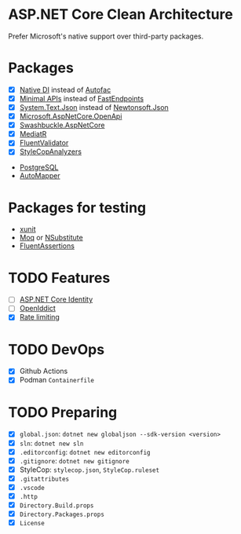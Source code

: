 # ASP.NET Core Clean Architecture

Prefer Microsoft's native support over third-party packages.

# Packages

- [x] [Native DI](https://learn.microsoft.com/en-us/aspnet/core/fundamentals/dependency-injection?view=aspnetcore-8.0) instead of [Autofac](https://github.com/autofac/Autofac)
- [x] [Minimal APIs](https://learn.microsoft.com/en-us/aspnet/core/tutorials/min-web-api?view=aspnetcore-8.0) instead of [FastEndpoints](https://github.com/FastEndpoints/FastEndpoints)
- [x] [System.Text.Json](https://www.nuget.org/packages/System.Text.Json) instead of [Newtonsoft.Json](https://github.com/JamesNK/Newtonsoft.Json)
- [x] [Microsoft.AspNetCore.OpenApi](https://www.nuget.org/packages/Microsoft.AspNetCore.OpenApi)
- [x] [Swashbuckle.AspNetCore](https://github.com/domaindrivendev/Swashbuckle.AspNetCore)
- [x] [MediatR](https://github.com/jbogard/MediatR)
- [x] [FluentValidator](https://github.com/FluentValidation/FluentValidation)
- [x] [StyleCopAnalyzers](https://github.com/DotNetAnalyzers/StyleCopAnalyzers)
- [PostgreSQL](https://github.com/npgsql/efcore.pg)
- [AutoMapper](https://github.com/AutoMapper/AutoMapper)

# Packages for testing

- [xunit](https://github.com/xunit/xunit)
- [Moq](https://github.com/devlooped/moq) or [NSubstitute](https://github.com/nsubstitute/NSubstitute)
- [FluentAssertions](https://github.com/fluentassertions/fluentassertions)

# TODO Features

- [ ] [ASP.NET Core Identity](https://learn.microsoft.com/en-us/aspnet/core/security/authentication/identity?view=aspnetcore-8.0)
- [ ] [OpenIddict](https://github.com/openiddict/openiddict-core)
- [x] [Rate limiting](https://learn.microsoft.com/en-us/aspnet/core/performance/rate-limit?view=aspnetcore-8.0)

# TODO DevOps

- [x] Github Actions
- [x] Podman `Containerfile`

# TODO Preparing

- [x] `global.json`: `dotnet new globaljson --sdk-version <version>`
- [x] `sln`: `dotnet new sln`
- [x] `.editorconfig`: `dotnet new editorconfig`
- [x] `.gitignore`: `dotnet new gitignore`
- [x] StyleCop: `stylecop.json`, `StyleCop.ruleset`
- [x] `.gitattributes`
- [x] `.vscode`
- [x] `.http`
- [x] `Directory.Build.props`
- [x] `Directory.Packages.props`
- [x] `License`